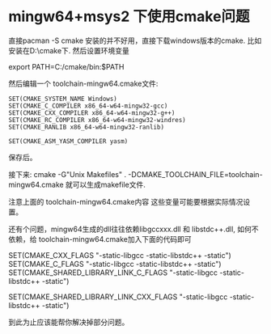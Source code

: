 



# mingw64+msys2 下使用cmake问题





直接pacman -S cmake 安装的并不好用，直接下载windows版本的cmake. 比如安装在D:\\cmake下. 然后设置环境变量

export PATH=C:/cmake/bin:$PATH 

然后编辑一个 toolchain-mingw64.cmake文件:



```
SET(CMAKE_SYSTEM_NAME Windows)
SET(CMAKE_C_COMPILER x86_64-w64-mingw32-gcc)
SET(CMAKE_CXX_COMPILER x86_64-w64-mingw32-g++)
SET(CMAKE_RC_COMPILER x86_64-w64-mingw32-windres)
SET(CMAKE_RANLIB x86_64-w64-mingw32-ranlib)

SET(CMAKE_ASM_YASM_COMPILER yasm)

```

保存后。

接下来: cmake -G"Unix Makefiles" . -DCMAKE_TOOLCHAIN_FILE=toolchain-mingw64.cmake 就可以生成makefile文件.

注意上面的 toolchain-mingw64.cmake内容 这些变量可能要根据实际情况设置。

还有个问题，mingw64生成的dll往往依赖libgccxxx.dll 和 libstdc++.dll, 如何不依赖，给 toolchain-mingw64.cmake加入下面的代码即可

SET(CMAKE_CXX_FLAGS "-static-libgcc -static-libstdc++ -static")
SET(CMAKE_C_FLAGS "-static-libgcc -static-libstdc++ -static")
SET(CMAKE_SHARED_LIBRARY_LINK_C_FLAGS "-static-libgcc -static-libstdc++ -static")

SET(CMAKE_SHARED_LIBRARY_LINK_CXX_FLAGS "-static-libgcc -static-libstdc++ -static")

到此为止应该能帮你解决掉部分问题。
